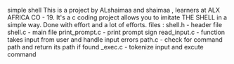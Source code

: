 simple shell
This is a project by ALshaimaa and shaimaa , learners at ALX AFRICA CO - 19.
It's a c coding project allows you to imitate THE SHELL in a simple way.
Done with effort and a lot of efforts.
files :
shell.h - header file
shell.c - main file 
print_prompt.c - print prompt sign
read_input.c -  function takes input from user and handle input errors
path.c - check for command path and return its path if found
_exec.c - tokenize input and excute command
